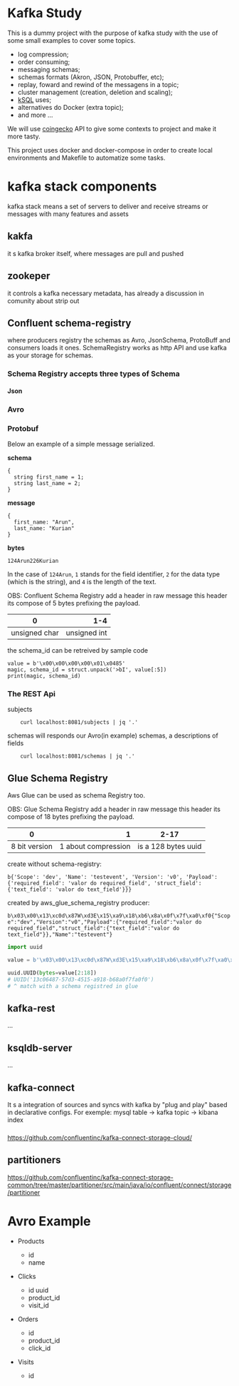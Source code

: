Kafka Study
===

This is a dummy project with the purpose of kafka study with the use of some small examples to cover some topics.

- log compression;
- order consuming;
- messaging schemas;
- schemas formats (Akron, JSON, Protobuffer, etc);
- replay, foward and rewind of the messagens in a topic;
- cluster management (creation, deletion and scaling);
- [kSQL](https://www.confluent.io/blog/ksql-streaming-sql-for-apache-kafka/) uses;
- alternatives do Docker (extra topic);
- and more ...

We will use [coingecko](https://www.coingecko.com/en/api/documentation) API to give some contexts to project and make it more tasty.

This project uses docker and docker-compose in order to create local environments and Makefile to automatize some tasks.

# kafka stack components
kafka stack means a set of servers to deliver and receive streams or messages
with many features and assets

## kakfa
it s kafka broker itself, where messages are pull and pushed

## zookeper
it controls a kafka necessary metadata, has already a discussion in comunity about strip
out 

## Confluent schema-registry
where producers registry the schemas as Avro, JsonSchema, ProtoBuff and
consumers loads it ones.
SchemaRegistry works as http API and use kafka as your storage for schemas.

### Schema Registry accepts three types of Schema
#### Json

### Avro

### Protobuf
Below an example of a simple message serialized.

**schema**
```
{
  string first_name = 1;
  string last_name = 2;  
}
```

**message**
```
{
  first_name: "Arun",
  last_name: "Kurian"
}
```

**bytes**
```
124Arun226Kurian
```

In the case of `124Arun`, `1` stands for the field identifier, `2` for the data type (which is the string), and `4` is the length of the text.



OBS: Confluent Schema Registry add a header in raw message this header its compose of 5 bytes prefixing the payload.

|  0     |      1-4    |
|:------------:|-----------:|
| unsigned char | unsigned int |

the schema_id can be retreived by sample code
```
value = b'\x00\x00\x00\x00\x01\x0485'
magic, schema_id = struct.unpack('>bI', value[:5])
print(magic, schema_id)
```
### The REST Api
subjects
```shell
    curl localhost:8081/subjects | jq '.'
```

schemas will responds our Avro(in example) schemas, a descriptions of fields
```shell
    curl localhost:8081/schemas | jq '.'
```
## Glue Schema Registry

Aws Glue can be used as schema Registry too.

OBS: Glue Schema Registry add a header in raw message this header its compose of 18 bytes prefixing the payload.

|  0          |      1    |     2-17       |
|:------------:|-----------:|:------------:|
|8 bit version| 1 about compression| is a 128 bytes uuid |

create without schema-registry:

```b{'Scope': 'dev', 'Name': 'testevent', 'Version': 'v0', 'Payload': {'required_field': 'valor do required_field', 'struct_field': {'text_field': 'valor do text_field'}}}```

created by aws_glue_schema_registry producer:

```b\x03\x00\x13\xc0d\x87W\xd3E\x15\xa9\x18\xb6\x8a\x0f\x7f\xa0\xf0{"Scope":"dev","Version":"v0","Payload":{"required_field":"valor do required_field","struct_field":{"text_field":"valor do text_field"}},"Name":"testevent"}```




```python
import uuid

value = b'\x03\x00\x13\xc0d\x87W\xd3E\x15\xa9\x18\xb6\x8a\x0f\x7f\xa0\xf0{"Scope":"dev","Version":"v0","Payload":{"required_field":"valor do required_field","struct_field":{"text_field":"valor do text_field"}},"Name":"testevent"}'

uuid.UUID(bytes=value[2:18])
# UUID('13c06487-57d3-4515-a918-b68a0f7fa0f0') 
# ^ match with a schema registred in glue
```

## kafka-rest
...

## ksqldb-server
...

## kafka-connect
It s a integration of sources and syncs with kafka by "plug and play" based in declarative configs.
For exemple:
mysql table -> kafka topic -> kibana index


### 
https://github.com/confluentinc/kafka-connect-storage-cloud/

## partitioners
https://github.com/confluentinc/kafka-connect-storage-common/tree/master/partitioner/src/main/java/io/confluent/connect/storage/partitioner


# Avro Example
- Products
    - id
    - name

- Clicks
    - id uuid
    - product_id
    - visit_id

- Orders
    - id
    - product_id
    - click_id

- Visits
    - id


